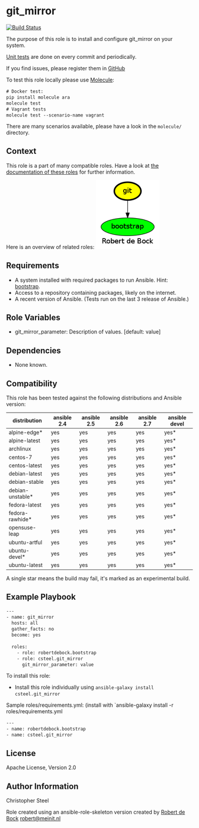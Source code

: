 git_mirror
=========

[![Build Status](https://travis-ci.org/csteel/ansible-role-git_mirror.svg?branch=master)](https://travis-ci.org/csteel/ansible-role-git_mirror)

The purpose of this role is to install and configure git_mirror on your system.

[Unit tests](https://travis-ci.org/csteel/ansible-role-git_mirror) are done on every commit and periodically.

If you find issues, please register them in [GitHub](https://github.com/csteel/ansible-role-git_mirror/issues)

To test this role locally please use [Molecule](https://github.com/metacloud/molecule):
```
# Docker test:
pip install molecule ara
molecule test
# Vagrant tests
molecule test --scenario-name vagrant
```
There are many scenarios available, please have a look in the `molecule/` directory.

Context
--------
This role is a part of many compatible roles. Have a look at [the documentation of these roles](https://robertdebock.nl/) for further information.

Here is an overview of related roles:
![dependencies](https://raw.githubusercontent.com/robertdebock/drawings/artifacts/git.png "Dependency")

Requirements
------------

- A system installed with required packages to run Ansible. Hint: [bootstrap](https://galaxy.ansible.com/robertdebock/bootstrap).
- Access to a repository containing packages, likely on the internet.
- A recent version of Ansible. (Tests run on the last 3 release of Ansible.)

Role Variables
--------------

- git_mirror_parameter: Description of values. [default: value]

Dependencies
------------

- None known.

Compatibility
-------------

This role has been tested against the following distributions and Ansible version:

|distribution|ansible 2.4|ansible 2.5|ansible 2.6|ansible 2.7|ansible devel|
|------------|-----------|-----------|-----------|-----------|-------------|
|alpine-edge*|yes|yes|yes|yes|yes*|
|alpine-latest|yes|yes|yes|yes|yes*|
|archlinux|yes|yes|yes|yes|yes*|
|centos-7|yes|yes|yes|yes|yes*|
|centos-latest|yes|yes|yes|yes|yes*|
|debian-latest|yes|yes|yes|yes|yes*|
|debian-stable|yes|yes|yes|yes|yes*|
|debian-unstable*|yes|yes|yes|yes|yes*|
|fedora-latest|yes|yes|yes|yes|yes*|
|fedora-rawhide*|yes|yes|yes|yes|yes*|
|opensuse-leap|yes|yes|yes|yes|yes*|
|ubuntu-artful|yes|yes|yes|yes|yes*|
|ubuntu-devel*|yes|yes|yes|yes|yes*|
|ubuntu-latest|yes|yes|yes|yes|yes*|

A single star means the build may fail, it's marked as an experimental build.

Example Playbook
----------------

```
---
- name: git_mirror
  hosts: all
  gather_facts: no
  become: yes

  roles:
    - role: robertdebock.bootstrap
    - role: csteel.git_mirror
      git_mirror_parameter: value
```

To install this role:
- Install this role individually using `ansible-galaxy install csteel.git_mirror`

Sample roles/requirements.yml: (install with `ansible-galaxy install -r roles/requirements.yml
```
---
- name: robertdebock.bootstrap
- name: csteel.git_mirror
```

License
-------

Apache License, Version 2.0

Author Information
------------------
Christopher Steel

Role created using an ansible-role-skeleton version created by [Robert de Bock](https://robertdebock.nl/) <robert@meinit.nl>
